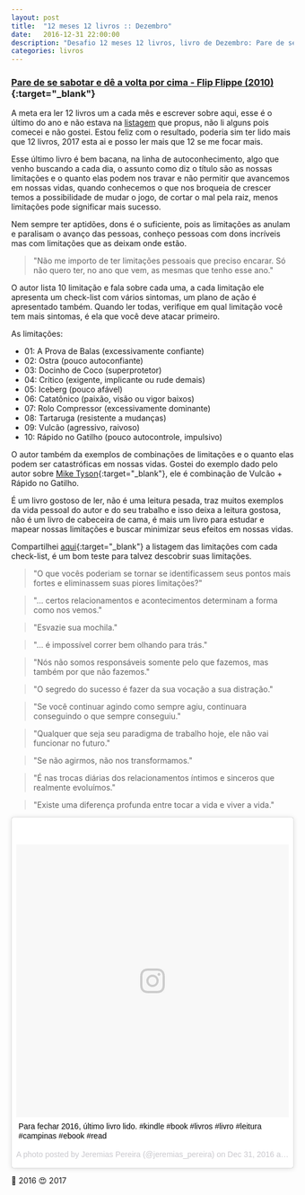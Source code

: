 ```yaml
---
layout: post
title:  "12 meses 12 livros :: Dezembro"
date:   2016-12-31 22:00:00
description: "Desafio 12 meses 12 livros, livro de Dezembro: Pare de se sabotar e dê a volta por cima"
categories: livros
---
```


### [Pare de se sabotar e dê a volta por cima - Flip Flippe (2010)](http://www.saraiva.com.br/pare-de-se-sabotar-e-de-a-volta-por-cima-3692761.html){:target="_blank"}

A meta era ler 12 livros um a cada mês e escrever sobre aqui, esse é o último do ano e não estava na [listagem](/livros/2016/01/07/12-meses-12-livros.html) que propus, não li alguns pois comecei e não gostei. Estou feliz com o resultado, poderia sim ter lido mais que 12 livros, 2017 esta ai e posso ler mais que 12 se me focar mais.

Esse último livro é bem bacana, na linha de autoconhecimento, algo que venho buscando a cada dia, o assunto como diz o título são as nossas limitações e o quanto elas podem nos travar e não permitir que avancemos em nossas vidas, quando conhecemos o que nos broqueia de crescer temos a possibilidade de mudar o jogo, de cortar o mal pela raiz, menos limitações pode significar mais sucesso.

Nem sempre ter aptidões, dons é o suficiente, pois as limitações as anulam e paralisam o avanço das pessoas, conheço pessoas com dons incríveis mas com limitações que as deixam onde estão.

> "Não me importo de ter limitações pessoais que preciso encarar. Só não quero ter, no ano que vem, as mesmas que tenho esse ano."

O autor lista 10 limitação e fala sobre cada uma, a cada limitação ele apresenta um check-list com vários sintomas, um plano de ação é apresentado também. Quando ler todas, verifique em qual limitação você tem mais sintomas, é ela que você deve atacar primeiro.

As limitações:

* 01: A Prova de Balas (excessivamente confiante)
* 02: Ostra (pouco autoconfiante)
* 03: Docinho de Coco (superprotetor)
* 04: Crítico (exigente, implicante ou rude demais)
* 05: Iceberg (pouco afável)
* 06: Catatônico (paixão, visão ou vigor baixos)
* 07: Rolo Compressor (excessivamente dominante)
* 08: Tartaruga (resistente a mudanças)
* 09: Vulcão (agressivo, raivoso)
* 10: Rápido no Gatilho (pouco autocontrole, impulsivo)


O autor também da exemplos de combinações de limitações e o quanto elas podem ser catastróficas em nossas vidas. Gostei do exemplo dado pelo autor sobre [Mike Tyson](https://www.youtube.com/watch?v=hOHvMqAgcmc){:target="_blank"}, ele é combinação de Vulcão + Rápido no Gatilho.

É um livro gostoso de ler, não é uma leitura pesada, traz muitos exemplos da vida pessoal do autor e do seu trabalho e isso deixa a leitura gostosa, não é um livro de cabeceira de cama, é mais um livro para estudar e mapear nossas limitações e buscar minimizar seus efeitos em nossas vidas.

Compartilhei [aqui](http://www.evernote.com/l/APClADgH9FxKQpJtbJw1cB-p0eW2kHT-_ME/){:target="_blank"} a listagem das limitações com cada check-list, é um bom teste para talvez descobrir suas limitações.

> "O que vocês poderiam se tornar se identificassem seus pontos mais fortes e eliminassem suas piores limitações?"

> "... certos relacionamentos e acontecimentos determinam a forma como nos vemos."

> "Esvazie sua mochila."

> "... é impossível correr bem olhando para trás."

> "Nós não somos responsáveis somente pelo que fazemos, mas também por que não fazemos."

> "O segredo do sucesso é fazer da sua vocação a sua distração."

> "Se você continuar agindo como sempre agiu, continuara conseguindo o que sempre conseguiu."

> "Qualquer que seja seu paradigma de trabalho hoje, ele não vai funcionar no futuro."

> "Se não agirmos, não nos transformamos."

> "É nas trocas diárias dos relacionamentos íntimos e sinceros que realmente evoluímos."

> "Existe uma diferença profunda entre tocar a vida e viver a vida."

<blockquote class="instagram-media" data-instgrm-captioned data-instgrm-version="7" style=" background:#FFF; border:0; border-radius:3px; box-shadow:0 0 1px 0 rgba(0,0,0,0.5),0 1px 10px 0 rgba(0,0,0,0.15); margin: 1px; max-width:658px; padding:0; width:99.375%; width:-webkit-calc(100% - 2px); width:calc(100% - 2px);"><div style="padding:8px;"> <div style=" background:#F8F8F8; line-height:0; margin-top:40px; padding:50.0% 0; text-align:center; width:100%;"> <div style=" background:url(data:image/png;base64,iVBORw0KGgoAAAANSUhEUgAAACwAAAAsCAMAAAApWqozAAAABGdBTUEAALGPC/xhBQAAAAFzUkdCAK7OHOkAAAAMUExURczMzPf399fX1+bm5mzY9AMAAADiSURBVDjLvZXbEsMgCES5/P8/t9FuRVCRmU73JWlzosgSIIZURCjo/ad+EQJJB4Hv8BFt+IDpQoCx1wjOSBFhh2XssxEIYn3ulI/6MNReE07UIWJEv8UEOWDS88LY97kqyTliJKKtuYBbruAyVh5wOHiXmpi5we58Ek028czwyuQdLKPG1Bkb4NnM+VeAnfHqn1k4+GPT6uGQcvu2h2OVuIf/gWUFyy8OWEpdyZSa3aVCqpVoVvzZZ2VTnn2wU8qzVjDDetO90GSy9mVLqtgYSy231MxrY6I2gGqjrTY0L8fxCxfCBbhWrsYYAAAAAElFTkSuQmCC); display:block; height:44px; margin:0 auto -44px; position:relative; top:-22px; width:44px;"></div></div> <p style=" margin:8px 0 0 0; padding:0 4px;"> <a href="https://www.instagram.com/p/BOrevZcj2Ij/" style=" color:#000; font-family:Arial,sans-serif; font-size:14px; font-style:normal; font-weight:normal; line-height:17px; text-decoration:none; word-wrap:break-word;" target="_blank">Para fechar 2016, último livro lido. #kindle #book #livros #livro #leitura #campinas #ebook #read</a></p> <p style=" color:#c9c8cd; font-family:Arial,sans-serif; font-size:14px; line-height:17px; margin-bottom:0; margin-top:8px; overflow:hidden; padding:8px 0 7px; text-align:center; text-overflow:ellipsis; white-space:nowrap;">A photo posted by Jeremias Pereira (@jeremias_pereira) on <time style=" font-family:Arial,sans-serif; font-size:14px; line-height:17px;" datetime="2016-12-31T11:11:43+00:00">Dec 31, 2016 at 3:11am PST</time></p></div></blockquote>
<script async defer src="//platform.instagram.com/en_US/embeds.js"></script>


🙏 2016 😍 2017
